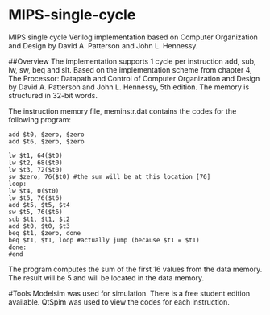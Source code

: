 # MIPS-single-cycle
MIPS single cycle Verilog implementation based on Computer Organization and Design by David A. Patterson and John L. Hennessy.

##Overview
The implementation supports 1 cycle per instruction add, sub, lw, sw, beq and slt.
Based on the implementation scheme from chapter 4, The Processor: Datapath and Control of Computer 
Organization and Design by David A. Patterson and John L. Hennessy, 5th edition.
The memory is structured in 32-bit words.

The instruction memory file, meminstr.dat contains the codes for the following program:
```
add $t0, $zero, $zero
add $t6, $zero, $zero

lw $t1, 64($t0)
lw $t2, 68($t0)
lw $t3, 72($t0)
sw $zero, 76($t0) #the sum will be at this location [76]
loop:
lw $t4, 0($t0)
lw $t5, 76($t6)
add $t5, $t5, $t4
sw $t5, 76($t6)
sub $t1, $t1, $t2
add $t0, $t0, $t3
beq $t1, $zero, done
beq $t1, $t1, loop #actually jump (because $t1 = $t1)
done:
#end
```
The program computes the sum of the first 16 values from the data memory. 
The result will be 5 and will be located in the data memory.

#Tools
Modelsim was used for simulation. There is a free student edition available.
QtSpim was used to view the codes for each instruction.
